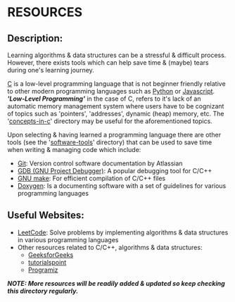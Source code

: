 # RESOURCES

## Description:
Learning algorithms & data structures can be a stressful & difficult process. However, there exists tools which can help save time & (maybe) tears during one's learning journey.

[C](https://en.wikipedia.org/wiki/C_(programming_language)) is a low-level programming language that is not beginner friendly relative to other modern programming languages such as [Python](https://en.wikipedia.org/wiki/Python_(programming_language)) or [Javascript](https://en.wikipedia.org/wiki/JavaScript). ***'Low-Level Programming'*** in the case of C, refers to it's lack of an automatic memory management system where users have to be cognizant of topics such as 'pointers', 'addresses', dynamic (heap) memory, etc. The '[concepts-in-c](https://github.com/Zero-Luminance/ads-c/tree/main/resources/concepts-in-c)' directory may be useful for the aforementioned topics.

Upon selecting & having learned a programming language there are other tools (see the '[software-tools](https://github.com/Zero-Luminance/ads-c/tree/main/resources/software-tools)' directory) that can be used to save time when writing & managing code which include:
- [Git](https://www.atlassian.com/git): Version control software documentation by Atlassian
- [GDB (GNU Project Debugger)](https://www.sourceware.org/gdb/): A popular debugging tool for C/C++
- [GNU make](https://www.gnu.org/software/make/manual/make.html): For efficient compilation of C/C++ files
- [Doxygen](https://www.doxygen.nl/manual/docblocks.html): Is a documenting software with a set of guidelines for various programming languages

## Useful Websites:
- [LeetCode](https://leetcode.com/): Solve problems by implementing algorithms & data structures in various programming languages
- Other resources related to C/C++, algorithms & data structures:
    - [GeeksforGeeks](https://www.geeksforgeeks.org/)
    - [tutorialspoint](https://www.tutorialspoint.com/cprogramming/index.htm)
    - [Programiz](https://www.programiz.com/)

***NOTE: More resources will be readily added & updated so keep checking this directory regularly.***